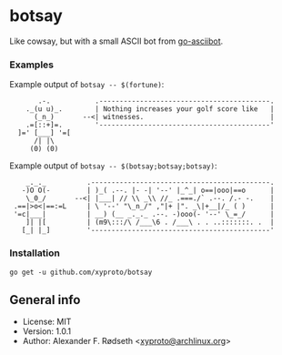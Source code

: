 # botsay

Like cowsay, but with a small ASCII bot from [go-asciibot](https://github.com/mattes/go-asciibot).

### Examples

Example output of `botsay -- $(fortune)`:

```
       .-.           .------------------------------------------.
    ._(u u)_.        | Nothing increases your golf score like   |
      (_n_)       --<| witnesses.                               |
    .=[::+]=.        '------------------------------------------'
  ]=' [___] '=[                                                  
      /| |\                                                      
     (0) (0)
```

Example output of `botsay -- $(botsay;botsay;botsay)`:

```
    _._._          .--------------------------------------------.
   -)O O(-         | )_( .--. |- -| '--' |_^_| o==|ooo|==o      |
    \_0_/       --<| |___| // \\ _\\ //_ .===./` .--. /.- -.    |
 .==|>o<|==:=L     | \ '--' "\_n_/" ,"|+ |". _\|+__|/_ ( )      |
 '=c|___|          | __) (__ _._._ .--. -)ooo(- '--' \_=_/      |
    ]| |[          | (m9\:::/\ /___\6 . /___\ . . ..:::::::. .  |
   [_| |_]         '--------------------------------------------'
```


### Installation

    go get -u github.com/xyproto/botsay

## General info

* License: MIT
* Version: 1.0.1
* Author: Alexander F. Rødseth &lt;xyproto@archlinux.org&gt;
